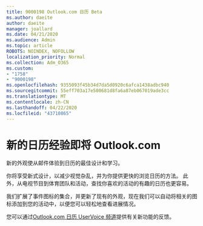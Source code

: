 ```yaml
---
title: 9000198 Outlook.com 日历 Beta
ms.author: daeite
author: daeite
manager: joallard
ms.date: 04/21/2020
ms.audience: Admin
ms.topic: article
ROBOTS: NOINDEX, NOFOLLOW
localization_priority: Normal
ms.collection: Adm_O365
ms.custom:
- "1758"
- "9000198"
ms.openlocfilehash: 9355093f45b34d7da5d0920c6afca1438adbc940
ms.sourcegitcommit: 55eff703a17e500681d8fa6a87eb067019ade3cc
ms.translationtype: MT
ms.contentlocale: zh-CN
ms.lasthandoff: 04/22/2020
ms.locfileid: "43710865"
---
```

# <a name="new-calendar-experiences-coming-to-outlookcom"></a>新的日历经验即将 Outlook.com

新的外观使从邮件体验到日历的最佳设计和学习。

你将享受新式设计，以减少视觉杂乱，并为你提供更快的浏览日历的方法。 此外，从电视节目到体育团队和活动，查找你喜欢的活动的有趣的日历也更容易。

我们扩展了事件图标的集合，并更新了现有的外观，现在我们可以自动将相关的图标添加到您的活动中，以便您可以轻松地查看进展情况。

您可以通过[Outlook.com 日历 UserVoice 频道](https://go.microsoft.com/fwlink/?linkid=2103075)提供有关新功能的反馈。